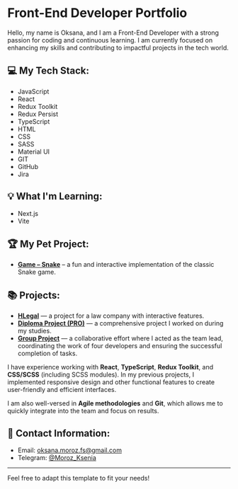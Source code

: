 # Front-End Developer Portfolio

Hello, my name is Oksana, and I am a Front-End Developer with a strong passion for coding and continuous learning. I am currently focused on enhancing my skills and contributing to impactful projects in the tech world.

## 💻 My Tech Stack:
- JavaScript
- React
- Redux Toolkit
- Redux Persist
- TypeScript
- HTML
- CSS
- SASS
- Material UI
- GIT
- GitHub
- Jira

## 💡 What I'm Learning:
- Next.js
- Vite

## 🏆 My Pet Project:
- **[Game – Snake](https://my-pet-snake-game.netlify.app/)** – a fun and interactive implementation of the classic Snake game.

## 📚 Projects:
- **[HLegal](https://okmoroz.github.io/HLegal/)** — a project for a law company with interactive features.
- **[Diploma Project (PRO)](https://github.com/OkMoroz/graduate-work-js-moroz)** — a comprehensive project I worked on during my studies.
- **[Group Project](https://fs-oct24-debug-deliver.netlify.app/)** — a collaborative effort where I acted as the team lead, coordinating the work of four developers and ensuring the successful completion of tasks.

I have experience working with **React**, **TypeScript**, **Redux Toolkit**, and **CSS/SCSS** (including SCSS modules). In my previous projects, I implemented responsive design and other functional features to create user-friendly and efficient interfaces.

I am also well-versed in **Agile methodologies** and **Git**, which allows me to quickly integrate into the team and focus on results.

## 📧 Contact Information:
- Email: [oksana.moroz.fs@gmail.com](mailto:oksana.moroz.fs@gmail.com)
- Telegram: [@Moroz_Ksenia](https://t.me/Moroz_Ksenia)

---

Feel free to adapt this template to fit your needs!
